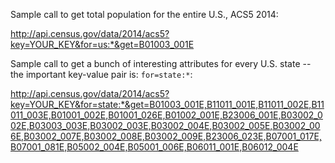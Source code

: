 

Sample call to get total population for the entire U.S., ACS5 2014:

http://api.census.gov/data/2014/acs5?key=YOUR_KEY&for=us:*&get=B01003_001E


Sample call to get a bunch of interesting attributes for every U.S. state -- the important key-value pair is: `for=state:*`:


http://api.census.gov/data/2014/acs5?key=YOUR_KEY&for=state:*&get=B01003_001E,B11011_001E,B11011_002E,B11011_003E,B01001_002E,B01001_026E,B01002_001E,B23006_001E,B03002_002E,B03003_003E,B03002_003E,B03002_004E,B03002_005E,B03002_006E,B03002_007E,B03002_008E,B03002_009E,B23006_023E,B07001_017E,B07001_081E,B05002_004E,B05001_006E,B06011_001E,B06012_004E


